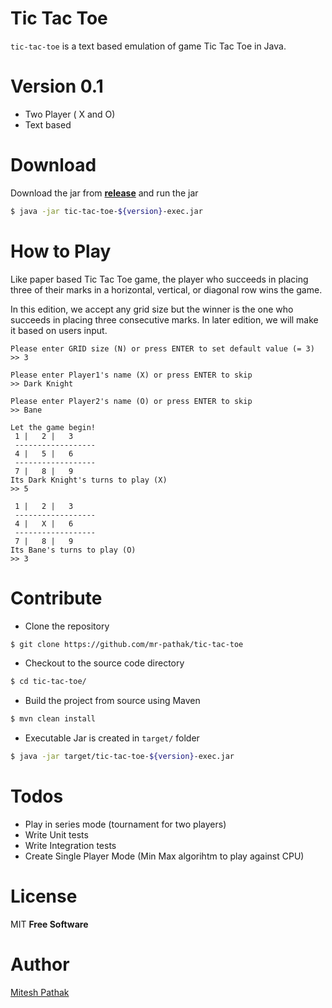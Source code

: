 # Tic Tac Toe

`tic-tac-toe` is a text based emulation of game Tic Tac Toe in Java.

# Version 0.1

  - Two Player ( X and O)
  - Text based

# Download
Download the jar from **[release]** and run the jar
```sh
$ java -jar tic-tac-toe-${version}-exec.jar
```

# How to Play
Like paper based Tic Tac Toe game, the player who succeeds in placing three of their marks in a horizontal, vertical, or diagonal row wins the game.

In this edition, we accept any grid size but the winner is the one who succeeds in placing three consecutive marks.
In later edition, we will make it based on users input.

```
Please enter GRID size (N) or press ENTER to set default value (= 3)
>> 3

Please enter Player1's name (X) or press ENTER to skip
>> Dark Knight

Please enter Player2's name (O) or press ENTER to skip
>> Bane

Let the game begin!
 1 |   2 |   3
 ------------------
 4 |   5 |   6
 ------------------
 7 |   8 |   9
Its Dark Knight's turns to play (X)
>> 5

 1 |   2 |   3
 ------------------
 4 |   X |   6
 ------------------
 7 |   8 |   9
Its Bane's turns to play (O)
>> 3
```

# Contribute
  - Clone the repository
```sh
$ git clone https://github.com/mr-pathak/tic-tac-toe
```
  - Checkout to the source code directory
```sh
$ cd tic-tac-toe/
```
  - Build the project from source using Maven
```sh
$ mvn clean install
```
  - Executable Jar is created in `target/` folder
```sh
$ java -jar target/tic-tac-toe-${version}-exec.jar
```

# Todos

 - Play in series mode (tournament for two players)
 - Write Unit tests
 - Write Integration tests
 - Create Single Player Mode (Min Max algorihtm to play against CPU)

# License

MIT
**Free Software**


# Author
[Mitesh Pathak]

   [git-repo-url]: <https://github.com/mr-pathak/tic-tac-toe>
   [release]: <https://github.com/mr-pathak/tic-tac-toe/releases/tag/v0.1>
   [Mitesh Pathak]: <http://miteshpathak.com>
   
